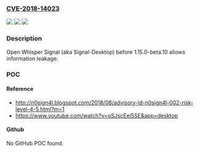 ### [CVE-2018-14023](https://cve.mitre.org/cgi-bin/cvename.cgi?name=CVE-2018-14023)
![](https://img.shields.io/static/v1?label=Product&message=n%2Fa&color=blue)
![](https://img.shields.io/static/v1?label=Version&message=n%2Fa&color=blue)
![](https://img.shields.io/static/v1?label=Vulnerability&message=n%2Fa&color=brighgreen)

### Description

Open Whisper Signal (aka Signal-Desktop) before 1.15.0-beta.10 allows information leakage.

### POC

#### Reference
- http://n0sign4l.blogspot.com/2018/08/advisory-id-n0sign4l-002-risk-level-4-5.html?m=1
- https://www.youtube.com/watch?v=oSJscEei5SE&app=desktop

#### Github
No GitHub POC found.

